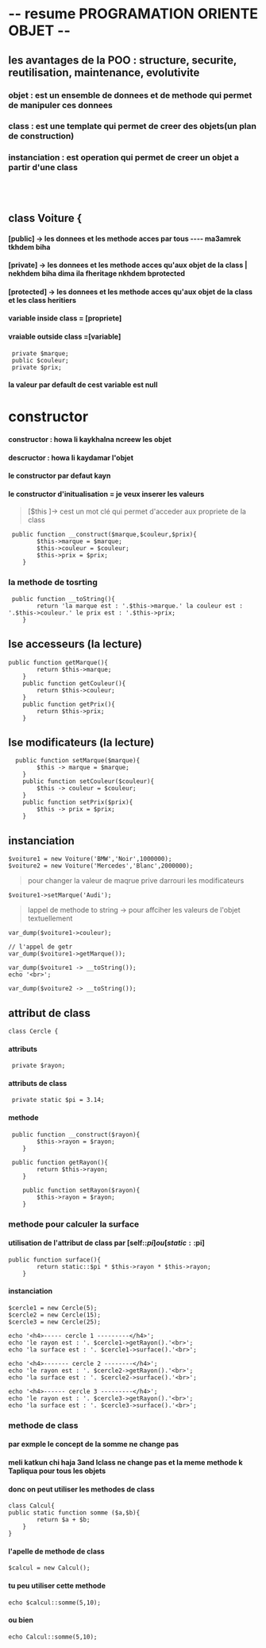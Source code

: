 # -- resume PROGRAMATION ORIENTE OBJET --



## les avantages de la POO : structure, securite, reutilisation, maintenance, evolutivite
### objet : est un ensemble de donnees et de methode qui permet de manipuler ces donnees
### class : est une template qui permet de creer des objets(un plan de construction)
### instanciation : est operation qui permet de creer un objet a partir d'une class

</br>
</br>

## class Voiture {
   #### [public] -> les donnees et les methode acces par tous ----  ma3amrek tkhdem biha 
   #### [private] -> les donnees et les methode acces qu'aux objet de la class | nekhdem biha dima ila fheritage nkhdem bprotected </br>
   #### [protected] -> les donnees et les methode acces qu'aux objet de la class et les class heritiers </br>
   #### variable inside class = [propriete] </br>
   #### vraiable outside class =[variable] </br>

```
 private $marque;
 public $couleur;
 private $prix;
```
#### la valeur par default de cest variable est null

# constructor 
#### constructor : howa li kaykhalna ncreew les objet
#### descructor : howa li kaydamar l'objet
#### le constructor par defaut kayn
#### le constructor d'initualisation = je veux inserer les valeurs
> [$this ]-> cest un mot clé qui permet d'acceder aux propriete de la class


```
 public function __construct($marque,$couleur,$prix){
        $this->marque = $marque;
        $this->couleur = $couleur;
        $this->prix = $prix;
    }
```

### la methode de tosrting
```
 public function __toString(){
        return 'la marque est : '.$this->marque.' la couleur est : '.$this->couleur.' le prix est : '.$this->prix;
    }
```
## lse accesseurs (la lecture)
```
public function getMarque(){
        return $this->marque;
    }
    public function getCouleur(){
        return $this->couleur;
    }
    public function getPrix(){
        return $this->prix;
    }
```

## lse modificateurs (la lecture)
```
  public function setMarque($marque){
        $this -> marque = $marque;
    }
    public function setCouleur($couleur){
        $this -> couleur = $couleur;
    }
    public function setPrix($prix){
        $this -> prix = $prix;
    }
```

## instanciation
```
$voiture1 = new Voiture('BMW','Noir',1000000);
$voiture2 = new Voiture('Mercedes','Blanc',2000000);
```
> pour changer la valeur de maqrue prive darrouri les modificateurs
```
$voiture1->setMarque('Audi');
```

> lappel de methode to string -> pour affciher les valeurs de l'objet textuellement

```
var_dump($voiture1->couleur);

// l'appel de getr
var_dump($voiture1->getMarque());

var_dump($voiture1 -> __toString());
echo '<br>';

var_dump($voiture2 -> __toString());
```
## attribut de class

```
class Cercle {
```
#### attributs
```
 private $rayon;
```
#### attributs de class
```
 private static $pi = 3.14;
```
#### methode

```
 public function __construct($rayon){
        $this->rayon = $rayon;
    }

 public function getRayon(){
        return $this->rayon;
    }

    public function setRayon($rayon){
        $this->rayon = $rayon;
    }
```
###  methode pour calculer la surface
#### utilisation de l'attribut de class par [self::$pi] ou [static::$pi]
```
public function surface(){
        return static::$pi * $this->rayon * $this->rayon;
    }
```
#### instanciation

```
$cercle1 = new Cercle(5);
$cercle2 = new Cercle(15);
$cercle3 = new Cercle(25);

echo '<h4>----- cercle 1 ---------</h4>';
echo 'le rayon est : '. $cercle1->getRayon().'<br>';
echo 'la surface est : '. $cercle1->surface().'<br>';

echo '<h4>------- cercle 2 --------</h4>';
echo 'le rayon est : '. $cercle2->getRayon().'<br>';
echo 'la surface est : '. $cercle2->surface().'<br>';

echo '<h4>------ cercle 3 ---------</h4>';
echo 'le rayon est : '. $cercle3->getRayon().'<br>';
echo 'la surface est : '. $cercle3->surface().'<br>';

```

 ### methode de class
 
 #### par exmple le concept de la somme ne change pas
 ####  meli katkun chi haja 3and lclass ne change pas et la meme methode k Tapliqua pour tous les objets
 #### donc on peut utiliser les methodes de class

```
class Calcul{
public static function somme ($a,$b){
        return $a + $b;
    }
}
```
#### l'apelle de methode de class
```
$calcul = new Calcul();
```
#### tu peu utiliser cette methode 
```
echo $calcul::somme(5,10);
```
#### ou bien
```
echo Calcul::somme(5,10);
```




   







